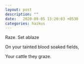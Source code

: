 ```yaml
---
layout: post
description: ""
date:   2020-09-05 13:20:03 +0530
categories: haikus
---
```

Raze. Set ablaze

On your tainted blood soaked fields,

Your cattle they graze.
